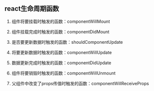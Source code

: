 ## react生命周期函数

1. 组件将要挂载时触发的函数：componentWillMount
2. 组件挂载完成时触发的函数：componentDidMount

3. 是否要更新数据时触发的函数：shouldComponentUpdate

4. 将要更新数据时触发的函数：componentWillUpdate
5. 数据更新完成时触发的函数：componentDidUpdate

6. 组件将要销毁时触发的函数：componentWillUnmount

7. 父组件中改变了props传值时触发的函数：componentWillReceiveProps 

